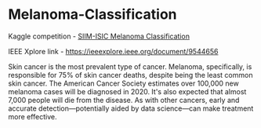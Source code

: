 # Melanoma-Classification

Kaggle competition - [SIIM-ISIC Melanoma Classification](https://www.kaggle.com/c/siim-isic-melanoma-classification/overview)

IEEE Xplore link - https://ieeexplore.ieee.org/document/9544656

Skin cancer is the most prevalent type of cancer. Melanoma, specifically, is responsible for 75% of skin cancer deaths, despite being the least common skin cancer. The American Cancer Society estimates over 100,000 new melanoma cases will be diagnosed in 2020. It's also expected that almost 7,000 people will die from the disease. As with other cancers, early and accurate detection—potentially aided by data science—can make treatment more effective.